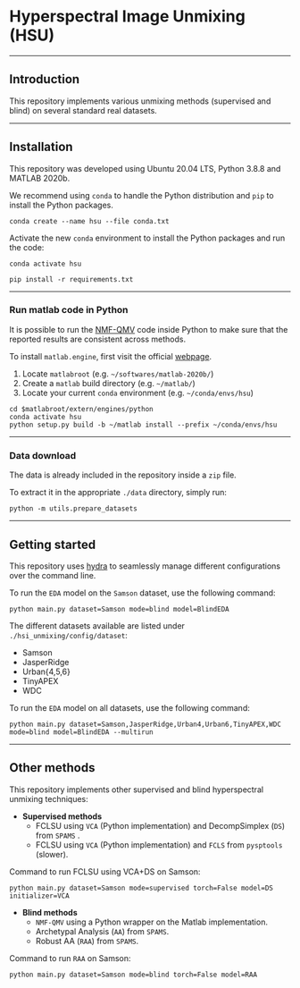 # Hyperspectral Image Unmixing (HSU)

---

## Introduction

This repository implements various unmixing methods (supervised and blind) on several standard real datasets.

---

## Installation

This repository was developed using Ubuntu 20.04 LTS, Python 3.8.8 and MATLAB 2020b.

We recommend using `conda` to handle the Python distribution and `pip` to install the Python packages.

```
conda create --name hsu --file conda.txt
```

Activate the new `conda` environment to install the Python packages and run the code:
```
conda activate hsu
```

```
pip install -r requirements.txt
```

---

### Run matlab code in Python

It is possible to run the [NMF-QMV](https://github.com/LinaZhuang/NMF-QMV_demo) code inside Python to make sure that the reported results are consistent across methods.

To install `matlab.engine`, first visit the official [webpage](https://www.mathworks.com/help/matlab/matlab_external/install-the-matlab-engine-for-python.html).

  1. Locate `matlabroot` (e.g. `~/softwares/matlab-2020b/`)
  2. Create a `matlab` build directory (e.g. `~/matlab/`)
  3. Locate your current `conda` environment (e.g. `~/conda/envs/hsu`)

```
cd $matlabroot/extern/engines/python
conda activate hsu
python setup.py build -b ~/matlab install --prefix ~/conda/envs/hsu
```

---

### Data download

The data is already included in the repository inside a `zip` file.

To extract it in the appropriate `./data` directory, simply run:

```
python -m utils.prepare_datasets
```

---

## Getting started

This repository uses [hydra](https://hydra.cc/) to seamlessly manage different configurations over the command line.

To run the `EDA` model on the `Samson` dataset, use the following command:

```
python main.py dataset=Samson mode=blind model=BlindEDA
```

The different datasets available are listed under `./hsi_unmixing/config/dataset`:

* Samson
* JasperRidge
* Urban{4,5,6}
* TinyAPEX
* WDC

To run the `EDA` model on all datasets, use the following command:

```
python main.py dataset=Samson,JasperRidge,Urban4,Urban6,TinyAPEX,WDC mode=blind model=BlindEDA --multirun
```

---

## Other methods

This repository implements other supervised and blind hyperspectral unmixing techniques:

* **Supervised methods**
  * FCLSU using `VCA` (Python implementation) and DecompSimplex (`DS`) from `SPAMS` .
  * FCLSU using `VCA` (Python implementation) and `FCLS` from `pysptools` (slower).

Command to run FCLSU using VCA+DS on Samson:
```
python main.py dataset=Samson mode=supervised torch=False model=DS initializer=VCA
```

* **Blind methods**
  * `NMF-QMV` using a Python wrapper on the Matlab implementation.
  * Archetypal Analysis (`AA`) from `SPAMS`.
  * Robust AA (`RAA`) from `SPAMS`.
  
Command to run `RAA` on Samson:
```
python main.py dataset=Samson mode=blind torch=False model=RAA
```
